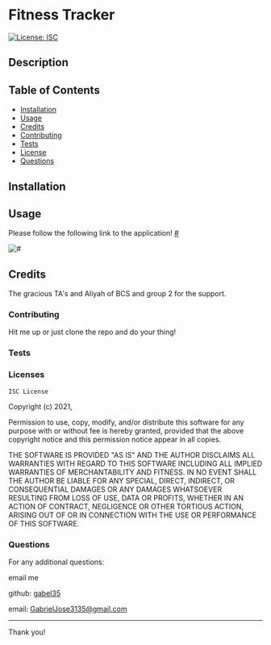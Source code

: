 
# Fitness Tracker

[![License: ISC](https://img.shields.io/badge/License-ISC-blue.svg)](https://opensource.org/licenses/ISC)

## Description



## Table of Contents

* [Installation](#installation)
* [Usage](#usage)
* [Credits](#credits)
* [Contributing](#contributing)
* [Tests](#tests)
* [License](#license)
* [Questions](#questions)


## Installation




## Usage


Please follow the following link to the application!
[#](#)

![#](#)


## Credits

The gracious TA's and Aliyah of BCS and group 2 for the support.

### Contributing

Hit me up or just clone the repo and do your thing!
        
### Tests


        
### Licenses

    ISC License

Copyright (c) 2021, 

Permission to use, copy, modify, and/or distribute this software for any
purpose with or without fee is hereby granted, provided that the above
copyright notice and this permission notice appear in all copies.

THE SOFTWARE IS PROVIDED "AS IS" AND THE AUTHOR DISCLAIMS ALL WARRANTIES
WITH REGARD TO THIS SOFTWARE INCLUDING ALL IMPLIED WARRANTIES OF
MERCHANTABILITY AND FITNESS. IN NO EVENT SHALL THE AUTHOR BE LIABLE FOR
ANY SPECIAL, DIRECT, INDIRECT, OR CONSEQUENTIAL DAMAGES OR ANY DAMAGES
WHATSOEVER RESULTING FROM LOSS OF USE, DATA OR PROFITS, WHETHER IN AN
ACTION OF CONTRACT, NEGLIGENCE OR OTHER TORTIOUS ACTION, ARISING OUT OF
OR IN CONNECTION WITH THE USE OR PERFORMANCE OF THIS SOFTWARE.
   

### Questions

For any additional questions:

email me

github: [gabel35](https://github.com/gabel35)

email: GabrielJose3135@gmail.com
        

-------------

Thank you!

        